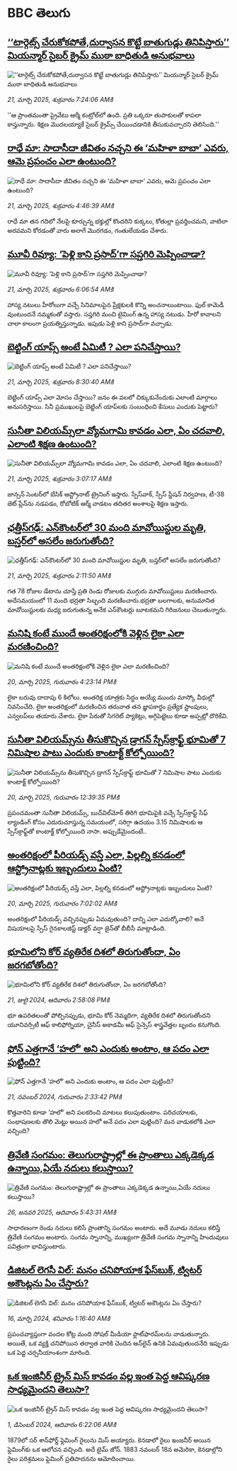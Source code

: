# BBC తెలుగు## [‘‘టార్గెట్స్ చేరుకోకపోతే,దుర్వాసన కొట్టే బాతుగుడ్లు తినిపిస్తారు’’ మియన్మార్ సైబర్ క్రైమ్ ముఠా బాధితుడి అనుభవాలు ](https://www.bbc.com/telugu/articles/c7vzyj13r23o?at_campaign=githubrss)![‘‘టార్గెట్స్ చేరుకోకపోతే,దుర్వాసన కొట్టే బాతుగుడ్లు తినిపిస్తారు’’ మియన్మార్ సైబర్ క్రైమ్ ముఠా బాధితుడి అనుభవాలు ](https://ichef.bbci.co.uk/ace/standard/240/cpsprodpb/6923/live/cbbc33e0-058a-11f0-a504-0b500df79877.jpg)_21, మార్చి 2025, శుక్రవారం 7:24:06 AMకి_''ఆ ప్రాంతమంతా ప్రైవేటు ఆర్మీ కంట్రోల్‌లో ఉంది. ప్రతి ఒక్కరూ తుపాకులతో కాపలా కాస్తున్నారు. శిక్షణ మొదలయ్యాకే సైబర్ క్రైమ్స్ చేయించడానికి తీసుకువచ్చారని  తెలిసింది.''## [రాధే మా: సాదాసీదా జీవితం నచ్చని ఈ ‘మహిళా బాబా’ ఎవరు, ఆమె ప్రపంచం ఎలా ఉంటుంది?](https://www.bbc.com/telugu/articles/c0rz2pkz54yo?at_campaign=githubrss)![రాధే మా: సాదాసీదా జీవితం నచ్చని ఈ ‘మహిళా బాబా’ ఎవరు, ఆమె ప్రపంచం ఎలా ఉంటుంది?](https://ichef.bbci.co.uk/ace/standard/240/cpsprodpb/dca3/live/9450d750-040c-11f0-94d4-6f954f5dcfa3.jpg)_21, మార్చి 2025, శుక్రవారం 4:46:39 AMకి_రాధే మా తన గదిలో నేలపై కూర్చున్న భక్తుల్లో కొందరిని  కుక్కలు, కోతుల్లా ప్రవర్తించమని, వాటిలా అరవమని  కోరడంతో వారు అలాగే మొరగడం, గంతులేయడం చేశారు.## [మూవీ రివ్యూ:  ‘పెళ్లి కాని ప్రసాద్’గా సప్తగిరి మెప్పించాడా?](https://www.bbc.com/telugu/articles/cvg1v53v0xlo?at_campaign=githubrss)![మూవీ రివ్యూ:  ‘పెళ్లి కాని ప్రసాద్’గా సప్తగిరి మెప్పించాడా?](https://ichef.bbci.co.uk/ace/standard/240/cpsprodpb/cb6f/live/c9ab8bd0-0618-11f0-9c2a-91b53b9ad0d1.jpg)_21, మార్చి 2025, శుక్రవారం 6:06:54 AMకి_హాస్య న‌టులు హీరోలుగా వ‌చ్చే సినిమాల‌పైన ప్రేక్ష‌కుల‌కి కొన్ని అంచ‌నాలుంటాయి. ఫుల్ కామెడీ వుంటుంద‌నే న‌మ్మ‌కంతో వ‌స్తారు. స‌ప్త‌గిరి మంచి టైమింగ్ ఉన్న హాస్య న‌టుడు. హీరో కావాల‌ని చాలా కాలంగా ప్ర‌య‌త్నిస్తున్నాడు. ఇపుడు పెళ్లి కాని ప్ర‌సాద్‌గా వ‌చ్చాడు.## [బెట్టింగ్ యాప్స్ అంటే ఏమిటీ ? ఎలా పనిచేస్తాయి?](https://www.bbc.com/telugu/articles/c241m5qjye0o?at_campaign=githubrss)![బెట్టింగ్ యాప్స్ అంటే ఏమిటీ ? ఎలా పనిచేస్తాయి?](https://ichef.bbci.co.uk/ace/standard/240/cpsprodpb/a2dd/live/5eab6b00-062e-11f0-9f16-1ba6f1332073.jpg)_21, మార్చి 2025, శుక్రవారం 8:30:40 AMకి_బెట్టింగ్ యాప్స్  ఎలా మోసం చేస్తాయి? జనం ఈ వలలో చిక్కుకునేందుకు ఎలాంటి మార్గాలు అనుసరిస్తాయి. సినీ ప్రముఖులపై బెట్టింగ్ యాప్‌లకు సంబంధించి కేసులు ఎందుకు పెట్టారు?## [సునీతా విలియమ్స్‌లా వ్యోమగామి కావడం ఎలా, ఏం  చదవాలి, ఎలాంటి శిక్షణ ఉంటుంది? ](https://www.bbc.com/telugu/articles/c1jpyep46nwo?at_campaign=githubrss)![సునీతా విలియమ్స్‌లా వ్యోమగామి కావడం ఎలా, ఏం  చదవాలి, ఎలాంటి శిక్షణ ఉంటుంది? ](https://ichef.bbci.co.uk/ace/standard/240/cpsprodpb/f364/live/f34316c0-0578-11f0-88b7-5556e7b55c5e.jpg)_21, మార్చి 2025, శుక్రవారం 3:07:17 AMకి_జాన్సన్ సెంటర్‌లో బేసిక్ ఆస్ట్రోనాట్ ట్రైనింగ్ ఇస్తారు.  స్పేస్‌వాక్, స్పేస్ స్టేషన్ నిర్వహణ, టీ-38 జెట్ ప్లేన్‌ను నడపడం, రోబోటిక్ ఆర్మ్‌ వాడటం తదితర అంశాలపై శిక్షణ ఇస్తారు.## [ఛత్తీస్‌గఢ్‌: ఎన్‌కౌంటర్‌లో  30 మంది  మావోయిస్టుల మృతి, బస్తర్‌లో అసలేం జరుగుతోంది?](https://www.bbc.com/telugu/articles/c9q428y52lpo?at_campaign=githubrss)![ఛత్తీస్‌గఢ్‌: ఎన్‌కౌంటర్‌లో  30 మంది  మావోయిస్టుల మృతి, బస్తర్‌లో అసలేం జరుగుతోంది?](https://ichef.bbci.co.uk/ace/standard/240/cpsprodpb/ef57/live/779216e0-05f3-11f0-94d4-6f954f5dcfa3.jpg)_21, మార్చి 2025, శుక్రవారం 2:11:50 AMకి_గత  78 రోజుల డేటాను చూస్తే ప్రతి రెండు రోజులకు ముగ్గురు మావోయిస్టులు మరణించారు. అదేసమయంలో 11 మంది భద్రతా సిబ్బంది మరణించారు.భద్రతా బలగాలకు, అనుమానిత మావోయిస్టులకు మధ్య జరుగుతున్న అనేక ఎన్‌కౌంటర్లు  బూటకమని గిరిజనులు చెబుతున్నారు.## [మనిషి కంటే ముందే అంతరిక్షంలోకి వెళ్లిన లైకా ఎలా మరణించింది?](https://www.bbc.com/telugu/articles/c8712g7v832o?at_campaign=githubrss)![మనిషి కంటే ముందే అంతరిక్షంలోకి వెళ్లిన లైకా ఎలా మరణించింది?](https://ichef.bbci.co.uk/ace/standard/240/cpsprodpb/595e/live/017de3c0-0577-11f0-b672-5dfc6aa79db2.jpg)_20, మార్చి 2025, గురువారం 4:23:14 PMకి_లైకా బరువు దాదాపు 6 కిలోలు. అంతరిక్ష యాత్రకు సిద్ధం అయ్యే ముందు మాస్కో వీధుల్లో నివసించేది. లైకా అంతరిక్షంలో మరణించిన తరువాత తన జ్ఞాపకార్థం ప్రత్యేక స్టాంపులు, ఎన్వలప్‌లు తయారు చేశారు. లైకా పేరుతో సిగరెట్ ప్యాకెట్లు, అగ్గిపెట్టెలు కూడా అప్పట్లో దొరికేవి.## [సునీతా విలియమ్స్‌ను తీసుకొచ్చిన డ్రాగన్ స్పేస్‌క్రాఫ్ట్ భూమితో 7 నిమిషాల పాటు ఎందుకు కాంటాక్ట్‌ కోల్పోయింది?](https://www.bbc.com/telugu/articles/cvgwlkj8npyo?at_campaign=githubrss)![సునీతా విలియమ్స్‌ను తీసుకొచ్చిన డ్రాగన్ స్పేస్‌క్రాఫ్ట్ భూమితో 7 నిమిషాల పాటు ఎందుకు కాంటాక్ట్‌ కోల్పోయింది?](https://ichef.bbci.co.uk/ace/standard/240/cpsprodpb/892a/live/f35aad80-0564-11f0-97d3-37df2b293ed1.png)_20, మార్చి 2025, గురువారం 12:39:35 PMకి_ప్రపంచమంతా సునీతా విలియమ్స్, బుచ్‌విల్‌మోర్ తిరిగి భూమిపైకి వచ్చే స్పేస్‌క్రాఫ్ట్ సేఫ్ ల్యాండింగ్ కోసం ఎదురుచూస్తున్న సమయంలో, సరిగ్గా ఉదయం 3.15 నిమిషాలకు ఆ స్పేస్‌క్రాఫ్ట్‌తో కాంటాక్ట్ కోల్పోయింది నాసా. అప్పుడేమైందంటే..## [అంతరిక్షంలో పీరియడ్స్ వస్తే ఎలా, పిల్లల్ని కనడంలో ఆస్ట్రోనాట్లకు ఇబ్బందులు ఏంటి?](https://www.bbc.com/telugu/articles/czje8v9wkvjo?at_campaign=githubrss)![అంతరిక్షంలో పీరియడ్స్ వస్తే ఎలా, పిల్లల్ని కనడంలో ఆస్ట్రోనాట్లకు ఇబ్బందులు ఏంటి?](https://ichef.bbci.co.uk/ace/standard/240/cpsprodpb/3387/live/0db61180-054a-11f0-97d3-37df2b293ed1.jpg)_20, మార్చి 2025, గురువారం 7:02:02 AMకి_అంతరిక్షంలో పీరియడ్స్ వచ్చినప్పుడు ఏమవుతుంది? దాన్ని ఎలా ఎదుర్కోవాలి? అనే విషయాలపై  స్పేస్‌ గైనకాలజిస్ట్‌ డాక్టర్ వర్షా జైన్‌తో బీబీసీ మాట్లాడింది.## [భూమిలోని కోర్ వ్యతిరేక దిశలో తిరుగుతోందా, ఏం జరగబోతోంది?](https://www.bbc.com/telugu/articles/crgr7rnd7g4o?at_campaign=githubrss)![భూమిలోని కోర్ వ్యతిరేక దిశలో తిరుగుతోందా, ఏం జరగబోతోంది?](https://ichef.bbci.co.uk/ace/standard/240/cpsprodpb/cc28/live/4457bc00-3ec3-11ef-b2f4-77406157b906.jpg)_21, జులై 2024, ఆదివారం 2:58:08 PMకి_భూ ఉపరితలంతో పోల్చినప్పుడు, భూమి కోర్ నెమ్మదిగా, వ్యతిరేక దిశలో తిరుగుతోందని యూనివర్సిటీ ఆఫ్ కాలిఫోర్నియా, చైనీస్ అకాడమీ ఆఫ్ సైన్సెస్‌ శాస్త్రవేత్తల బృందం కనుగొంది.## [ఫోన్ ఎత్తగానే ‘హలో’ అని ఎందుకు అంటాం, ఆ పదం ఎలా పుట్టింది?](https://www.bbc.com/telugu/articles/cgj7x7gdjq4o?at_campaign=githubrss)![ఫోన్ ఎత్తగానే ‘హలో’ అని ఎందుకు అంటాం, ఆ పదం ఎలా పుట్టింది?](https://ichef.bbci.co.uk/ace/standard/240/cpsprodpb/0618/live/7a20ebb0-a807-11ef-b21e-5359bd56d02f.jpg)_21, నవంబర్ 2024, గురువారం 2:33:42 PMకి_కొత్తవారిని కూడా ‘హలో’ అని పలకరించి మాటలు కలుపుతుంటాం.  పరిచయాలకు, సంభాషణలకు తొలి మెట్టు అయిన హలో అనే పదం ఎలా పుట్టింది? మన వాడుకలోకి ఎలా వచ్చింది?## [త్రివేణి సంగమం: తెలుగురాష్ట్రాల్లో ఈ ప్రాంతాలు ఎక్కడెక్కడ ఉన్నాయి,ఏయే నదులు కలుస్తాయి? ](https://www.bbc.com/telugu/articles/cz7elrr17jeo?at_campaign=githubrss)![త్రివేణి సంగమం: తెలుగురాష్ట్రాల్లో ఈ ప్రాంతాలు ఎక్కడెక్కడ ఉన్నాయి,ఏయే నదులు కలుస్తాయి? ](https://ichef.bbci.co.uk/ace/standard/240/cpsprodpb/9dad/live/7f50e780-da42-11ef-a37f-eba91255dc3d.jpg)_26, జనవరి 2025, ఆదివారం 5:43:31 AMకి_సాధారణంగా రెండు నదులు కలిసే ప్రాంతాన్ని సంగమం అంటారు. అదే మూడు నదులు కలిస్తే త్రివేణి సంగమం అంటారు. సంగమ స్నానాన్ని, ముఖ్యంగా త్రివేణి సంగమ స్నానాన్ని హిందువులు పవిత్రంగా భావిస్తుంటారు.## [డిజిటల్ లెగసీ విల్: మనం చనిపోయాక ఫేస్‌బుక్, ట్విటర్‌ అకౌంట్లను ఏం చేస్తారు?](https://www.bbc.com/telugu/articles/cx0zl1qeyq2o?at_campaign=githubrss)![డిజిటల్ లెగసీ విల్: మనం చనిపోయాక ఫేస్‌బుక్, ట్విటర్‌ అకౌంట్లను ఏం చేస్తారు?](https://ichef.bbci.co.uk/ace/standard/240/cpsprodpb/bea2/live/2323ffd0-e2d4-11ee-9410-0f893255c2a0.jpg)_16, మార్చి 2024, శనివారం 1:16:40 AMకి_ప్రపంచవ్యాప్తంగా వందల కోట్ల మంది సోషల్ మీడియా ఫ్లాట్‌ఫారమ్‌లను వాడుతున్నారు. అయితే, ఒక వ్యక్తి చనిపోయిన తర్వాత వారికి చెందిన ఆన్‌లైన్ ఉనికి ఏమవుతుందనేది ఇప్పుడు ఒక పెద్ద చర్చనీయాంశంగా మారింది.## [ఒక ఇంజినీర్ ట్రైన్ మిస్ కావడం వల్ల ఇంత పెద్ద ఆవిష్కరణ సాధ్యమైందని తెలుసా?](https://www.bbc.com/telugu/articles/c774y4mdrgdo?at_campaign=githubrss)![ఒక ఇంజినీర్ ట్రైన్ మిస్ కావడం వల్ల ఇంత పెద్ద ఆవిష్కరణ సాధ్యమైందని తెలుసా?](https://ichef.bbci.co.uk/ace/standard/240/cpsprodpb/d07c/live/d2f92490-ab19-11ef-8264-5f9791599833.jpg)_1, డిసెంబర్ 2024, ఆదివారం 6:22:06 AMకి_1879లో సర్ శాన్‌ఫోర్డ్ ఫ్లెమింగ్ రైలును మిస్ అయ్యారు. కెనడాలో రైలు ఇంజనీర్ అయిన ఫ్లెమింగ్‌కు ఒక ఆలోచన వచ్చింది. అదే టైమ్ జోన్‌. 
1883 నవంబర్ 18న అమెరికా, కెనడాల్లోని రైలు పరిశ్రమలు ఫ్లెమింగ్ ప్రతిపాదనను ఆమోదించాయి.